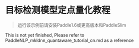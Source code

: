 # 目标检测模型定点量化教程

>运行该示例前请安装Paddle1.6或更高版本和PaddleSlim

This is not yet finished, Please refer to PaddleNLP_mkldnn_quantaware_tutorial_cn.md as a reference
